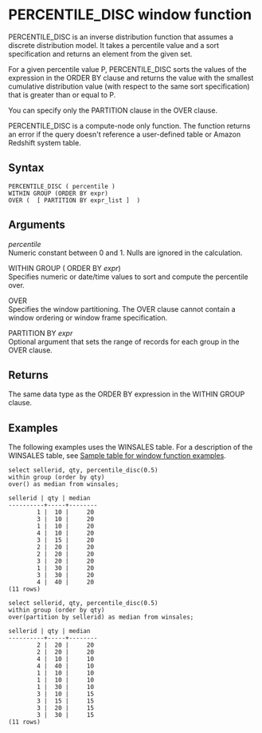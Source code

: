 # PERCENTILE\_DISC window function<a name="r_WF_PERCENTILE_DISC"></a>

PERCENTILE\_DISC is an inverse distribution function that assumes a discrete distribution model\. It takes a percentile value and a sort specification and returns an element from the given set\. 

For a given percentile value P, PERCENTILE\_DISC sorts the values of the expression in the ORDER BY clause and returns the value with the smallest cumulative distribution value \(with respect to the same sort specification\) that is greater than or equal to P\. 

You can specify only the PARTITION clause in the OVER clause\. 

PERCENTILE\_DISC is a compute\-node only function\. The function returns an error if the query doesn't reference a user\-defined table or Amazon Redshift system table\.

## Syntax<a name="r_WF_PERCENTILE_DISC-synopsis"></a>

```
PERCENTILE_DISC ( percentile )
WITHIN GROUP (ORDER BY expr)
OVER (  [ PARTITION BY expr_list ]  )
```

## Arguments<a name="r_WF_PERCENTILE_DISC-arguments"></a>

 *percentile*   
Numeric constant between 0 and 1\. Nulls are ignored in the calculation\.

WITHIN GROUP \( ORDER BY *expr*\)   
Specifies numeric or date/time values to sort and compute the percentile over\. 

OVER   
Specifies the window partitioning\. The OVER clause cannot contain a window ordering or window frame specification\.

PARTITION BY *expr*   
Optional argument that sets the range of records for each group in the OVER clause\.

## Returns<a name="r_WF_PERCENTILE_DISC-returns"></a>

The same data type as the ORDER BY expression in the WITHIN GROUP clause\.

## Examples<a name="r_WF_PERCENTILE_DISC-examples"></a>

The following examples uses the WINSALES table\. For a description of the WINSALES table, see [Sample table for window function examples](c_Window_functions.md#r_Window_function_example)\. 

```
select sellerid, qty, percentile_disc(0.5) 
within group (order by qty) 
over() as median from winsales;

sellerid | qty | median
----------+-----+--------
        1 |  10 |     20
        3 |  10 |     20
        1 |  10 |     20
        4 |  10 |     20
        3 |  15 |     20
        2 |  20 |     20
        2 |  20 |     20
        3 |  20 |     20
        1 |  30 |     20
        3 |  30 |     20
        4 |  40 |     20
(11 rows)
```

```
select sellerid, qty, percentile_disc(0.5) 
within group (order by qty) 
over(partition by sellerid) as median from winsales;

sellerid | qty | median
----------+-----+--------
        2 |  20 |     20
        2 |  20 |     20
        4 |  10 |     10
        4 |  40 |     10
        1 |  10 |     10
        1 |  10 |     10
        1 |  30 |     10
        3 |  10 |     15
        3 |  15 |     15
        3 |  20 |     15
        3 |  30 |     15
(11 rows) 
```